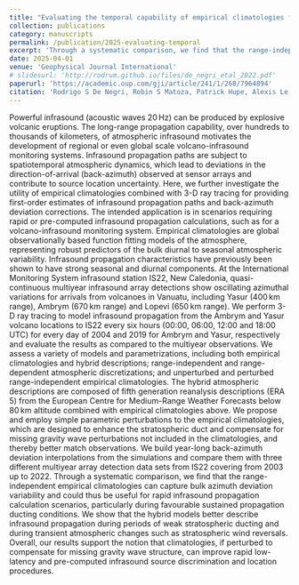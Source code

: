 ```yaml
---
title: "Evaluating the temporal capability of empirical climatologies for rapid long-range volcanic infrasound propagation estimates using a multidecadal data set of persistent Vanuatu volcanic eruptions"
collection: publications
category: manuscripts
permalink: /publication/2025-evaluating-temporal
excerpt: 'Through a systematic comparison, we find that the range-independent empirical climatologies can capture bulk azimuth deviation variability and could thus be useful for rapid infrasound propagation calculation scenarios, particularly during favourable sustained propagation ducting conditions'
date: 2025-04-01
venue: 'Geophysical Journal International'
# slidesurl: 'http://rodrum.github.io/files/de_negri_etal_2022.pdf'
paperurl: 'https://academic.oup.com/gji/article/241/1/268/7964894'
citation: 'Rodrigo S De Negri, Robin S Matoza, Patrick Hupe, Alexis Le Pichon, Kaelynn M Rose, Sandrine Cevuard, John J Niroa, &quad;Evaluating the temporal capability of empirical climatologies for rapid long-range volcanic infrasound propagation estimates using a multidecadal data set of persistent Vanuatu volcanic eruptions&quad;, <i>Geophysical Journal International</i>, Volume 241, Issue 1, April 2025, Pages 268–290, https://doi.org/10.1093/gji/ggaf027'
---
```


Powerful infrasound (acoustic waves 20 Hz) can be produced by explosive volcanic eruptions. The long-range propagation capability, over hundreds to thousands of kilometers, of atmospheric infrasound motivates the development of regional or even global scale volcano-infrasound monitoring systems. Infrasound propagation paths are subject to spatiotemporal atmospheric dynamics, which lead to deviations in the direction-of-arrival (back-azimuth) observed at sensor arrays and contribute to source location uncertainty. Here, we further investigate the utility of empirical climatologies combined with 3-D ray tracing for providing first-order estimates of infrasound propagation paths and back-azimuth deviation corrections. The intended application is in scenarios requiring rapid or pre-computed infrasound propagation calculations, such as for a volcano-infrasound monitoring system. Empirical climatologies are global observationally based function fitting models of the atmosphere, representing robust predictors of the bulk diurnal to seasonal atmospheric variability. Infrasound propagation characteristics have previously been shown to have strong seasonal and diurnal components. At the International Monitoring System infrasound station IS22, New Caledonia, quasi-continuous multiyear infrasound array detections show oscillating azimuthal variations for arrivals from volcanoes in Vanuatu, including Yasur (⁠400 km range), Ambrym (⁠670 km range) and Lopevi (⁠650 km range). We perform 3-D ray tracing to model infrasound propagation from the Ambrym and Yasur volcano locations to IS22 every six hours (00:00, 06:00, 12:00 and 18:00 UTC) for every day of 2004 and 2019 for Ambrym and Yasur, respectively and evaluate the results as compared to the multiyear observations. We assess a variety of models and parametrizations, including both empirical climatologies and hybrid descriptions; range-independent and range-dependent atmospheric discretizations; and unperturbed and perturbed range-independent empirical climatologies. The hybrid atmospheric descriptions are composed of fifth generation reanalysis descriptions (ERA 5) from the European Centre for Medium-Range Weather Forecasts below 80 km altitude combined with empirical climatologies above. We propose and employ simple parametric perturbations to the empirical climatologies, which are designed to enhance the stratospheric duct and compensate for missing gravity wave perturbations not included in the climatologies, and thereby better match observations. We build year-long back-azimuth deviation interpolations from the simulations and compare them with three different multiyear array detection data sets from IS22 covering from 2003 up to 2022. Through a systematic comparison, we find that the range-independent empirical climatologies can capture bulk azimuth deviation variability and could thus be useful for rapid infrasound propagation calculation scenarios, particularly during favourable sustained propagation ducting conditions. We show that the hybrid models better describe infrasound propagation during periods of weak stratospheric ducting and during transient atmospheric changes such as stratospheric wind reversals. Overall, our results support the notion that climatologies, if perturbed to compensate for missing gravity wave structure, can improve rapid low-latency and pre-computed infrasound source discrimination and location procedures.